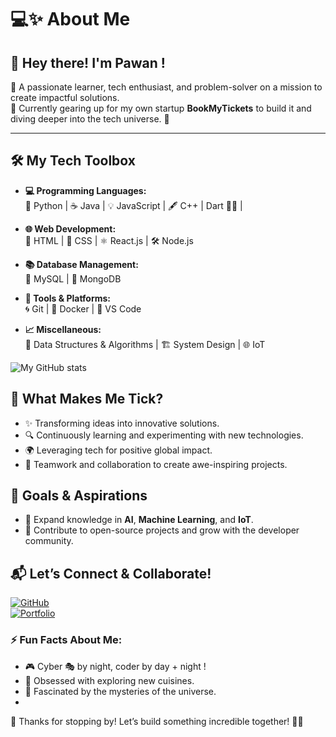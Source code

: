 # 💻✨ About Me

## 👋 Hey there! I'm Pawan !  
🌟 A passionate learner, tech enthusiast, and problem-solver on a mission to create impactful solutions.  
🎯 Currently gearing up for my own startup **BookMyTickets**  to build it and  diving deeper into the tech universe. 🚀  

---

## 🛠️ My Tech Toolbox  
- **💻 Programming Languages:**  
  🐍 Python | ☕ Java | 💡 JavaScript | 🖋️ C++  | Dart 👨‍💻 |

- **🌐 Web Development:**  
  🎨 HTML | 🎨 CSS | ⚛️ React.js | 🛠️ Node.js  

- **📚 Database Management:**  
  🐬 MySQL | 🍃 MongoDB  

- **🧰 Tools & Platforms:**  
  🌀 Git | 🐳 Docker | 🔮 VS Code  

- **📈 Miscellaneous:**  
  🧠 Data Structures & Algorithms | 🏗️ System Design | 🌐 IoT  

![My GitHub stats](https://github-readme-stats.vercel.app/api?username=shivangjoshii&show_icons=true&hide_title=true)

## 🌟 What Makes Me Tick?  
- ✨ Transforming ideas into innovative solutions.  
- 🔍 Continuously learning and experimenting with new technologies.  
- 🌍 Leveraging tech for positive global impact.  
- 🤝 Teamwork and collaboration to create awe-inspiring projects.  

## 🚀 Goals & Aspirations  
- 🌱 Expand knowledge in **AI**, **Machine Learning**, and **IoT**.  
- 🔗 Contribute to open-source projects and grow with the developer community.  

## 📬 Let’s Connect & Collaborate!  
[![GitHub](https://img.shields.io/badge/GitHub-181717?style=for-the-badge&logo=github&logoColor=white)](https://github.com/shivangjoshii)  
[![Portfolio](https://img.shields.io/badge/Portfolio-000?style=for-the-badge&logo=vercel&logoColor=white)](https://pawanjoshii.github.io/web-portfolio/)  
   

### ⚡ Fun Facts About Me:
- 🎮 Cyber 🎭 by night, coder by day + night !  
- 🍕 Obsessed with exploring new cuisines.  
- 🌌 Fascinated by the mysteries of the universe.
- 
🙌 Thanks for stopping by! Let’s build something incredible together! 🚀✨  
